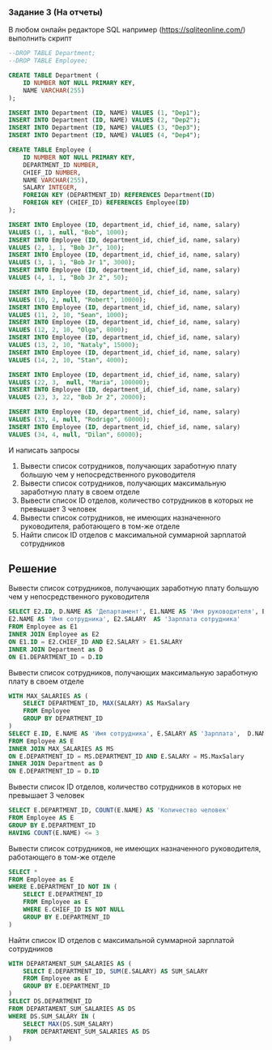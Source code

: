### Задание 3 (На отчеты)

В любом онлайн редакторе SQL например (https://sqliteonline.com/) выполнить скрипт

```sql
--DROP TABLE Department;
--DROP TABLE Employee;

CREATE TABLE Department (
	ID NUMBER NOT NULL PRIMARY KEY,
  	NAME VARCHAR(255)
);

INSERT INTO Department (ID, NAME) VALUES (1, "Dep1");
INSERT INTO Department (ID, NAME) VALUES (2, "Dep2");
INSERT INTO Department (ID, NAME) VALUES (3, "Dep3");
INSERT INTO Department (ID, NAME) VALUES (4, "Dep4");

CREATE TABLE Employee (
	ID NUMBER NOT NULL PRIMARY KEY,
  	DEPARTMENT_ID NUMBER,
  	CHIEF_ID NUMBER,
  	NAME VARCHAR(255),
  	SALARY INTEGER,
  	FOREIGN KEY (DEPARTMENT_ID) REFERENCES Department(ID)
  	FOREIGN KEY (CHIEF_ID) REFERENCES Employee(ID)
);

INSERT INTO Employee (ID, department_id, chief_id, name, salary)
VALUES (1, 1, null, "Bob", 1000);
INSERT INTO Employee (ID, department_id, chief_id, name, salary)
VALUES (2, 1, 1, "Bob Jr", 100);
INSERT INTO Employee (ID, department_id, chief_id, name, salary)
VALUES (3, 1, 1, "Bob Jr 1", 3000);
INSERT INTO Employee (ID, department_id, chief_id, name, salary)
VALUES (4, 1, 1, "Bob Jr 2", 50);

INSERT INTO Employee (ID, department_id, chief_id, name, salary)
VALUES (10, 2, null, "Robert", 10000);
INSERT INTO Employee (ID, department_id, chief_id, name, salary)
VALUES (11, 2, 10, "Sean", 1000);
INSERT INTO Employee (ID, department_id, chief_id, name, salary)
VALUES (12, 2, 10, "Olga", 8000);
INSERT INTO Employee (ID, department_id, chief_id, name, salary)
VALUES (13, 2, 10, "Nataly", 15000);
INSERT INTO Employee (ID, department_id, chief_id, name, salary)
VALUES (14, 2, 10, "Stan", 4000);

INSERT INTO Employee (ID, department_id, chief_id, name, salary)
VALUES (22, 3,  null, "Maria", 100000);
INSERT INTO Employee (ID, department_id, chief_id, name, salary)
VALUES (23, 3, 22, "Bob Jr 2", 20000);

INSERT INTO Employee (ID, department_id, chief_id, name, salary)
VALUES (33, 4, null, "Rodrigo", 60000);
INSERT INTO Employee (ID, department_id, chief_id, name, salary)
VALUES (34, 4, null, "Dilan", 60000);
```

И написать запросы

1. Вывести список сотрудников, получающих заработную плату большую чем у непосредственного руководителя
2. Вывести список сотрудников, получающих максимальную заработную плату в своем отделе
3. Вывести список ID отделов, количество сотрудников в которых не превышает 3 человек
4. Вывести список сотрудников, не имеющих назначенного руководителя, работающего в том-же отделе
5. Найти список ID отделов с максимальной суммарной зарплатой сотрудников

## Решение

Вывести список сотрудников, получающих заработную плату большую чем у непосредственного руководителя

```sql
SELECT E2.ID, D.NAME AS 'Департамент', E1.NAME AS 'Имя руководителя', E1.SALARY AS 'Зарплата руководителя',
E2.NAME AS 'Имя сотрудника', E2.SALARY  AS 'Зарплата сотрудника'
FROM Employee as E1
INNER JOIN Employee as E2
ON E1.ID = E2.CHIEF_ID AND E2.SALARY > E1.SALARY
INNER JOIN Department as D
ON E1.DEPARTMENT_ID = D.ID
```

Вывести список сотрудников, получающих максимальную заработную плату в своем отделе

```sql
WITH MAX_SALARIES AS (
    SELECT DEPARTMENT_ID, MAX(SALARY) AS MaxSalary
    FROM Employee
    GROUP BY DEPARTMENT_ID
)
SELECT E.ID, E.NAME AS 'Имя сотрудника', E.SALARY AS 'Зарплата',  D.NAME AS 'Департамент'
FROM Employee AS E
INNER JOIN MAX_SALARIES AS MS
ON E.DEPARTMENT_ID = MS.DEPARTMENT_ID AND E.SALARY = MS.MaxSalary
INNER JOIN Department as D
ON E.DEPARTMENT_ID = D.ID
```

Вывести список ID отделов, количество сотрудников в которых не превышает 3 человек

```sql
SELECT E.DEPARTMENT_ID, COUNT(E.NAME) AS 'Количество человек'
FROM Employee AS E
GROUP BY E.DEPARTMENT_ID
HAVING COUNT(E.NAME) <= 3
```

Вывести список сотрудников, не имеющих назначенного руководителя, работающего в том-же отделе

```sql
SELECT *
FROM Employee as E
WHERE E.DEPARTMENT_ID NOT IN (
	SELECT E.DEPARTMENT_ID
	FROM Employee as E
	WHERE E.CHIEF_ID IS NOT NULL
	GROUP BY E.DEPARTMENT_ID
)
```

Найти список ID отделов с максимальной суммарной зарплатой сотрудников

```sql
WITH DEPARTAMENT_SUM_SALARIES AS (
	SELECT E.DEPARTMENT_ID, SUM(E.SALARY) AS SUM_SALARY
	FROM Employee as E
	GROUP BY E.DEPARTMENT_ID
)
SELECT DS.DEPARTMENT_ID
FROM DEPARTAMENT_SUM_SALARIES AS DS
WHERE DS.SUM_SALARY IN (
	SELECT MAX(DS.SUM_SALARY)
	FROM DEPARTAMENT_SUM_SALARIES AS DS
)
```
